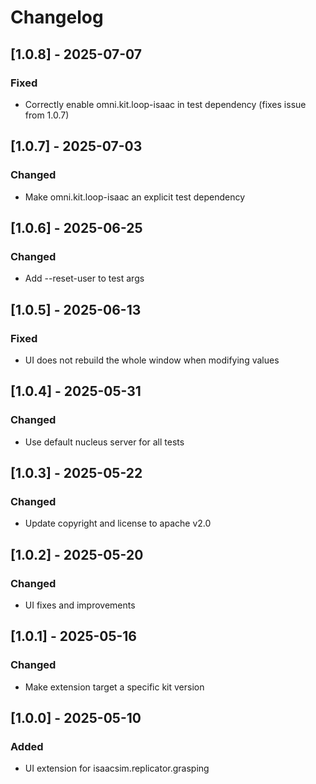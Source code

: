 # Changelog
## [1.0.8] - 2025-07-07
### Fixed
- Correctly enable omni.kit.loop-isaac in test dependency (fixes issue from 1.0.7)

## [1.0.7] - 2025-07-03
### Changed
- Make omni.kit.loop-isaac an explicit test dependency

## [1.0.6] - 2025-06-25
### Changed
- Add --reset-user to test args

## [1.0.5] - 2025-06-13
### Fixed
- UI does not rebuild the whole window when modifying values

## [1.0.4] - 2025-05-31
### Changed
- Use default nucleus server for all tests

## [1.0.3] - 2025-05-22
### Changed
- Update copyright and license to apache v2.0

## [1.0.2] - 2025-05-20
### Changed
- UI fixes and improvements

## [1.0.1] - 2025-05-16
### Changed
- Make extension target a specific kit version

## [1.0.0] - 2025-05-10
### Added
- UI extension for isaacsim.replicator.grasping
